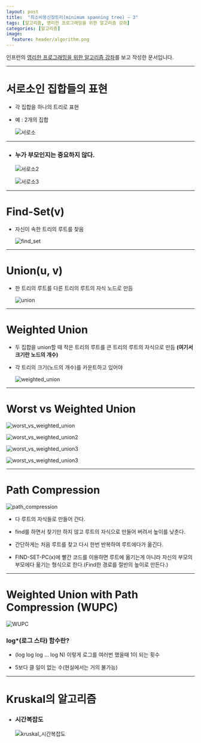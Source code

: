 ```yaml
---
layout: post
title:  "최소비용신장트리(minimum spanning tree) – 3"
tags: [알고리즘, 영리한 프로그래밍을 위한 알고리즘 강좌]
categories: [알고리즘]
image:
  feature: header/algorithm.png
---
```


인프런의 [영리한 프로그래밍을 위한 알고리즘 강좌](https://www.inflearn.com/course/%EC%95%8C%EA%B3%A0%EB%A6%AC%EC%A6%98-%EA%B0%95%EC%A2%8C/)를 보고 작성한 문서입니다.

---

서로소인 집합들의 표현  
==================

- 각 집합을 하나의 트리로 표현  

- 예 : 2개의 집합  

  ![서로소](/images/algorithm/서로소.png)  

---

- ### 누가 부모인지는 중요하지 않다.  

  ![서로소2](/images/algorithm/서로소2.png)  

  ![서로소3](/images/algorithm/서로소3.png)  

---

Find-Set(v)  
============

- 자신이 속한 트리의 루트를 찾음  

  ![find_set](/images/algorithm/find_set.png)  

---

Union(u, v)  
============

- 한 트리의 루트를 다른 트리의 루트의 자식 노드로 만듬  

  ![union](/images/algorithm/union.png)  

---

Weighted Union  
===============

- 두 집합을 union할 때 작은 트리의 루트를 큰 트리의 루트의 자식으로 만듬 **(여기서 크기란 노드의 개수)**  

- 각 트리의 크기(노드의 개수)를 카운트하고 있어야  

  ![weighted_union](/images/algorithm/weighted_union.png)  

---

Worst vs Weighted Union  
========================

![worst_vs_weighted_union](/images/algorithm/worst_vs_weighted_union.png)  

![worst_vs_weighted_union2](/images/algorithm/worst_vs_weighted_union2.png)  

![worst_vs_weighted_union3](/images/algorithm/worst_vs_weighted_union3.png)  

![worst_vs_weighted_union3](/images/algorithm/worst_vs_weighted_union4.png)  

---

Path Compression  
=================

![path_compression](/images/algorithm/path_compression.png)  

- 다 루트의 자식들로 만들어 간다.  

- find를 하면서 찾기만 하지 않고 루트의 자식으로 만들어 버려서 높이를 낮춘다.  

- 간단하게는 처음 루트를 찾고 다시 한번 반복하여 루트에다가 옮긴다.  

- FIND-SET-PC(x)에 빨간 코드를 이용하면 루트에 옮기는게 아니라 자신의 부모의 부모에다 옮기는 형식으로 한다.(Find한 경로를 절반의 높이로 만든다.)  

---

Weighted Union with Path Compression (WUPC)  
=========================

![WUPC](/images/algorithm/WUPC.png)  

### log*(로그 스타) 함수란?  

- (log log log ... log N) 이렇게 로그를 여러번 했을때 1이 되는 횟수  

- 5보다 클 일이 없는 수(현실에서는 거의 불가능)  

---

Kruskal의 알고리즘    
=================

- ### 시간복잡도  

  ![kruskal_시간복잡도](/images/algorithm/kruskal_시간복잡도.png)  
